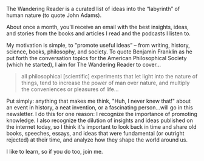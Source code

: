 The Wandering Reader is a curated list of ideas into the “labyrinth” of human nature (to quote John Adams).

About once a month, you'll receive an email with the best insights, ideas, and stories from the books and articles I read and the podcasts I listen to.

My motivation is simple, to "promote useful ideas” – from writing, history, science, books, philosophy, and society. To quote Benjamin Franklin as he put forth the conversation topics for the American Philosophical Society (which he started), I aim for The Wandering Reader to cover…

>  all philosophical [scientific] experiments that let light into the nature of things, tend to increase the power of man over nature, and multiply the conveniences or pleasures of life…

Put simply: anything that makes me think, "Huh, I never knew that!" about an event in history, a neat invention, or a fascinating person...will go in this newsletter. I do this for one reason: I recognize the importance of promoting knowledge. I also recognize the dilution of insights and ideas published on the internet today, so I think it's important to look back in time and share old books, speeches, essays, and ideas that were fundamental (or outright rejected) at their time, and analyze how they shape the world around us.

I like to learn, so if you do too, join me.
